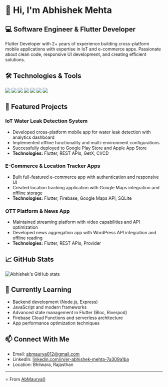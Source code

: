 # 👋 Hi, I'm Abhishek Mehta

## 💻 Software Engineer & Flutter Developer

Flutter Developer with 2+ years of experience building cross-platform mobile applications with expertise in IoT and e-commerce apps. Passionate about clean code, responsive UI development, and creating efficient solutions.

## 🛠️ Technologies & Tools

![](https://img.shields.io/badge/Code-Dart-informational?style=flat&logo=dart&logoColor=white&color=2bbc8a)
![](https://img.shields.io/badge/Code-Java-informational?style=flat&logo=java&logoColor=white&color=2bbc8a)
![](https://img.shields.io/badge/Code-JavaScript-informational?style=flat&logo=javascript&logoColor=white&color=2bbc8a)
![](https://img.shields.io/badge/Code-HTML/CSS-informational?style=flat&logo=html5&logoColor=white&color=2bbc8a)
![](https://img.shields.io/badge/Framework-Flutter-informational?style=flat&logo=flutter&logoColor=white&color=2bbc8a)
![](https://img.shields.io/badge/Tools-Firebase-informational?style=flat&logo=firebase&logoColor=white&color=2bbc8a)
![](https://img.shields.io/badge/Tools-Git-informational?style=flat&logo=git&logoColor=white&color=2bbc8a)

## 🚀 Featured Projects

### IoT Water Leak Detection System
- Developed cross-platform mobile app for water leak detection with analytics dashboard
- Implemented offline functionality and multi-environment configurations
- Successfully deployed to Google Play Store and Apple App Store
- **Technologies:** Flutter, REST APIs, GetX, CI/CD

### E-Commerce & Location Tracker Apps
- Built full-featured e-commerce app with authentication and responsive UI
- Created location tracking application with Google Maps integration and offline storage
- **Technologies:** Flutter, Firebase, Google Maps API, SQLite

### OTT Platform & News App
- Maintained streaming platform with video capabilities and API optimization
- Developed news aggregation app with WordPress API integration and offline reading
- **Technologies:** Flutter, REST APIs, Provider

## 📈 GitHub Stats

![Abhishek's GitHub stats](https://github-readme-stats.vercel.app/api?username=AbMaurya0&show_icons=true&theme=radical)

## 🌱 Currently Learning

- Backend development (Node.js, Express)
- JavaScript and modern frameworks
- Advanced state management in Flutter (Bloc, Riverpod)
- Firebase Cloud Functions and serverless architecture
- App performance optimization techniques

## 📫 Connect With Me

- Email: [abmaurya012@gmail.com](mailto:abmaurya012@gmail.com)
- LinkedIn: [linkedin.com/in/er-abhishek-mehta-7a309a1ba](https://www.linkedin.com/in/er-abhishek-mehta-7a309a1ba)
- Location: Bhilwara, Rajasthan

---

⭐️ From [AbMaurya0](https://github.com/AbMaurya0)
